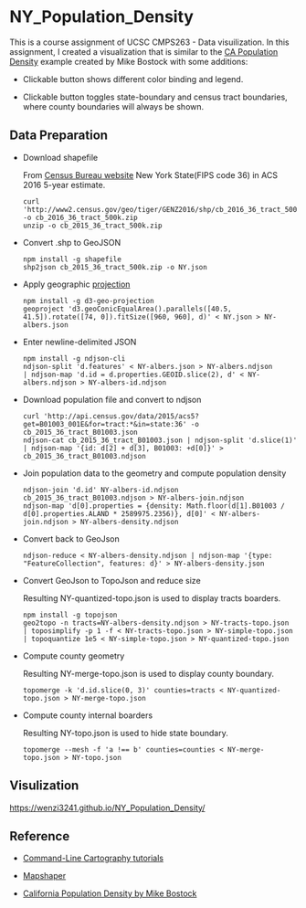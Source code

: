 # NY_Population_Density

This is a course assignment of UCSC CMPS263 - Data visuilization. In this assignment, I created a visualization that is similar to the [CA Population Density](https://bl.ocks.org/mbostock/5562380) example created by Mike Bostock with some additions:

* Clickable button shows different color binding and legend.

* Clickable button toggles state-boundary and census tract boundaries, where county boundaries will always be shown.

## Data Preparation

* Download shapefile

    From [Census Bureau website](http://www2.census.gov/geo/tiger/GENZ2016/shp/) New York State(FIPS code 36) in ACS 2016 5-year estimate.
    
    ```
    curl 'http://www2.census.gov/geo/tiger/GENZ2016/shp/cb_2016_36_tract_500k.zip' -o cb_2016_36_tract_500k.zip
    unzip -o cb_2015_36_tract_500k.zip
    ```

* Convert .shp to GeoJSON

    ```
    npm install -g shapefile
    shp2json cb_2015_36_tract_500k.zip -o NY.json
    ```

* Apply geographic [projection](https://github.com/veltman/d3-stateplane)

    ```
    npm install -g d3-geo-projection
    geoproject 'd3.geoConicEqualArea().parallels([40.5, 41.5]).rotate([74, 0]).fitSize([960, 960], d)' < NY.json > NY-albers.json
    ```
    
* Enter newline-delimited JSON
    ```
    npm install -g ndjson-cli
    ndjson-split 'd.features' < NY-albers.json > NY-albers.ndjson
    | ndjson-map 'd.id = d.properties.GEOID.slice(2), d' < NY-albers.ndjson > NY-albers-id.ndjson
    ```

* Download population file and convert to ndjson
    ```
    curl 'http://api.census.gov/data/2015/acs5?get=B01003_001E&for=tract:*&in=state:36' -o cb_2015_36_tract_B01003.json
    ndjson-cat cb_2015_36_tract_B01003.json | ndjson-split 'd.slice(1)' | ndjson-map '{id: d[2] + d[3], B01003: +d[0]}' > cb_2015_36_tract_B01003.ndjson
    ```
    
* Join population data to the geometry and compute population density
    ```
    ndjson-join 'd.id' NY-albers-id.ndjson cb_2015_36_tract_B01003.ndjson > NY-albers-join.ndjson
    ndjson-map 'd[0].properties = {density: Math.floor(d[1].B01003 / d[0].properties.ALAND * 2589975.2356)}, d[0]' < NY-albers-join.ndjson > NY-albers-density.ndjson
    ```

* Convert back to GeoJson
    ```
    ndjson-reduce < NY-albers-density.ndjson | ndjson-map '{type: "FeatureCollection", features: d}' > NY-albers-density.json
    ```
    
* Convert GeoJson to TopoJson and reduce size

    Resulting NY-quantized-topo.json is used to display tracts boarders.
    ```
    npm install -g topojson
    geo2topo -n tracts=NY-albers-density.ndjson > NY-tracts-topo.json
    | toposimplify -p 1 -f < NY-tracts-topo.json > NY-simple-topo.json
    | topoquantize 1e5 < NY-simple-topo.json > NY-quantized-topo.json
    ```
    
* Compute county geometry 

    Resulting NY-merge-topo.json is used to display county boundary.
    ```
    topomerge -k 'd.id.slice(0, 3)' counties=tracts < NY-quantized-topo.json > NY-merge-topo.json
    ```
    
* Compute county internal boarders

    Resulting NY-topo.json is used to hide state boundary.
    ```
    topomerge --mesh -f 'a !== b' counties=counties < NY-merge-topo.json > NY-topo.json
    ```

## Visulization

https://wenzi3241.github.io/NY_Population_Density/

## Reference

* [Command-Line Cartography tutorials](https://medium.com/@mbostock/command-line-cartography-part-1-897aa8f8ca2c)

* [Mapshaper](http://mapshaper.org/)

* [California Population Density by Mike Bostock](https://bl.ocks.org/mbostock/5562380) 
